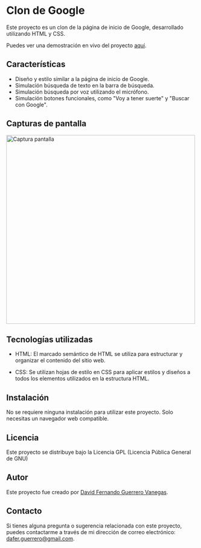 # Clon de Google
Este proyecto es un clon de la página de inicio de Google, desarrollado utilizando HTML y CSS.

Puedes ver una demostración en vivo del proyecto [aquí](https://daferguerrero.github.io/clone-google/).

## Características
- Diseño y estilo similar a la página de inicio de Google.
- Simulación búsqueda de texto en la barra de búsqueda.
- Simulación búsqueda por voz utilizando el micrófono.
- Simulación botones funcionales, como "Voy a tener suerte" y "Buscar con Google".

## Capturas de pantalla
<img src="https://github.com/daferguerrero/clone-google/assets/74115222/2ecaa7fc-e14c-4a71-b078-50833cf974f7" alt="Captura pantalla" width="500"/>

## Tecnologías utilizadas
-   HTML: El marcado semántico de HTML se utiliza para estructurar y organizar el contenido del sitio web.
    
-   CSS: Se utilizan hojas de estilo en CSS para aplicar estilos y diseños a todos los elementos utilizados en la estructura HTML.

## Instalación
No se requiere ninguna instalación para utilizar este proyecto. Solo necesitas un navegador web compatible.

## Licencia
Este proyecto se distribuye bajo la Licencia GPL (Licencia Pública General de GNU)

## Autor
Este proyecto fue creado por [David Fernando Guerrero Vanegas](https://github.com/daferguerrero).

## Contacto
Si tienes alguna pregunta o sugerencia relacionada con este proyecto, puedes contactarme a través de mi dirección de correo electrónico: [dafer.guerrero@gmail.com](dafer.guerrero@gmail.com).
